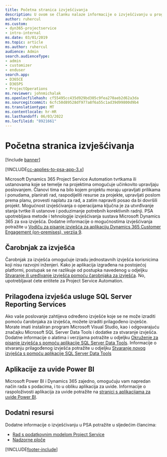 ```yaml
---
title: Početna stranica izvješćivanja
description: U ovom se članku nalaze informacije o izvješćivanju u programu Dynamics 365 Project Service Automation.
author: ruhercul
ms.custom:
- dyn365-projectservice
- intro-internal
ms.date: 03/01/2019
ms.topic: article
ms.author: ruhercul
audience: Admin
search.audienceType:
- admin
- customizer
- enduser
search.app:
- D365CE
- D365PS
- ProjectOperations
ms.reviewer: johnmichalak
ms.openlocfilehash: cf55495cc435d929bd305c9fea270aeb2d62a3da
ms.sourcegitcommit: 6cfc50d89528df977a8f6a55c1ad39d99800d9b4
ms.translationtype: MT
ms.contentlocale: hr-HR
ms.lasthandoff: 06/03/2022
ms.locfileid: "8921661"
---
```

# <a name="reporting-home-page"></a>Početna stranica izvješćivanja

[!include [banner](../includes/psa-now-project-operations.md)]

[!INCLUDE[cc-applies-to-psa-app-3.x](../includes/cc-applies-to-psa-app-3x.md)]

Microsoft Dynamics 365 Project Service Automation tvrtkama ili ustanovama koje se temelje na projektima omogućuje učinkovito upravljaju poslovanjem. Članovi tima na bilo kojem projektu moraju upravljati prilikama i ponudama, planirati rad, raspodijeliti resurse za projekte, upravljati poslom prema planu, provesti naplatu za rad, a zatim napraviti posao da bi dovršili projekt. Mogućnost izvješćivanja o operacijama ključna je za utvrđivanje stanja tvrtke ili ustanove i poduzimanje potrebnih korektivnih radnji. PSA upotrebljava metode i tehnologije izvješćivanja sustava Microsoft Dynamics 365 za sva izvješća. Dodatne informacije o mogućnostima izvješćivanja potražite u [Vodiču za pisanje izvješća za aplikaciju Dynamics 365 Customer Engagement (on-premises), verzija 9](/dynamics365/customerengagement/on-premises/analytics/reporting-analytics-with-dynamics-365).

## <a name="report-wizard"></a>Čarobnjak za izvješća

Čarobnjak za izvješća omogućuje izradu jednostavnih izvješća korisnicima koji nisu razvojni inženjeri. Kako je aplikacija izgrađena na postojećoj platformi, postupak se ne razlikuje od postupka navedenog u odjeljku [Stvaranje ili uređivanje izvješća pomoću čarobnjaka za izvješća](/dynamics365/customerengagement/on-premises/basics/create-edit-copy-report-wizard). No, upotrebljavat ćete entitete za Project Service Automation.

## <a name="custom-sql-server-reporting-services-reports"></a>Prilagođena izvješća usluge SQL Server Reporting Services

Ako vaše poslovanje zahtijeva određeno izvješće koje se ne može izraditi pomoću čarobnjaka za izvješća, možete izraditi prilagođeno izvješće. Morate imati instaliran program Microsoft Visual Studio, kao i odgovarajuću značajku Microsoft SQL Server Data Tools i dodatke za stvaranje izvješća. Dodatne informacije o alatima i verzijama potražite u odjeljku [Okruženje za pisanje izvješća s pomoću aplikacije SQL Server Data Tools](/dynamics365/customerengagement/on-premises/analytics/report-writing-environment-using-sql-server-data-tools). Informacije o stvaranju prilagođenog izvješća potražite u odjeljku [Stvaranje novog izvješća s pomoću aplikacije SQL Server Data Tools](/dynamics365/customerengagement/on-premises/analytics/create-a-new-report-using-sql-server-data-tools)

## <a name="power-bi-insights-apps"></a>Aplikacije za uvide Power BI

Microsoft Power BI i Dynamics 365 zajedno, omogućuju vam napredan način rada s podacima, i to u obliku aplikacija za uvide. Informacije o raspoloživosti aplikacija za uvide potražite na [stranici s aplikacijama za uvide Power BI](https://powerbi.microsoft.com/power-bi-insights-apps/).


## <a name="additional-resources"></a>Dodatni resursi
Dodatne informacije o izvješćivanju u PSA potražite u sljedećim člancima:

- [Rad s podatkovnim modelom Project Service](reports-working-project-service-data-model.md)
- [Nadzorne ploče](reports-dashboards.md)



[!INCLUDE[footer-include](../includes/footer-banner.md)]
